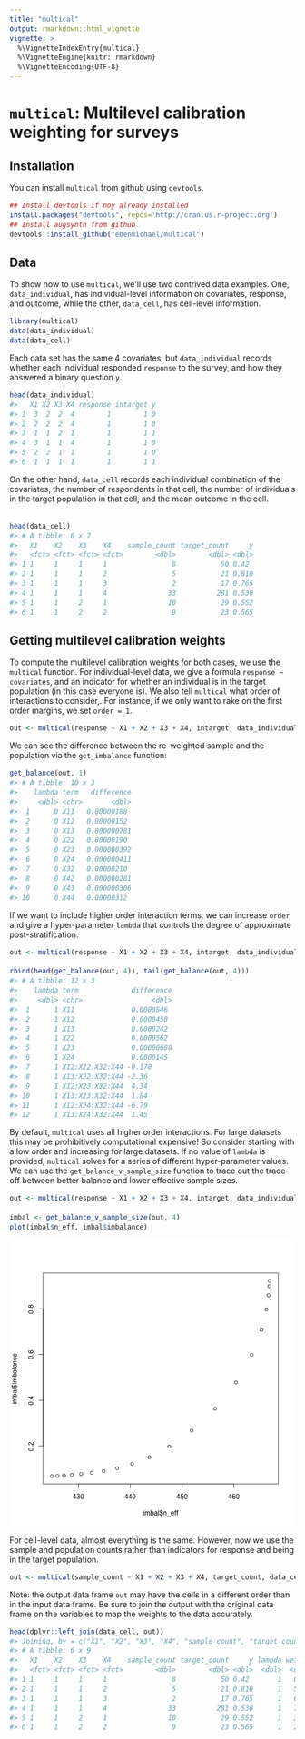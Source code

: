 ```yaml
---
title: "multical"
output: rmarkdown::html_vignette
vignette: >
  %\VignetteIndexEntry{multical}
  %\VignetteEngine{knitr::rmarkdown}
  %\VignetteEncoding{UTF-8}
---
```





# `multical`: Multilevel calibration weighting for surveys

## Installation
You can install `multical` from github using `devtools`.


```r
## Install devtools if noy already installed
install.packages("devtools", repos='http://cran.us.r-project.org')
## Install augsynth from github
devtools::install_github("ebenmichael/multical")
```


## Data
To show how to use `multical`, we'll use two contrived data examples. One, `data_individual`, has individual-level information on covariates, response, and outcome, while the other, `data_cell`, has cell-level information.

```r
library(multical)
data(data_individual)
data(data_cell)
```

Each data set has the same 4 covariates, but `data_individual` records whether each individual responded `response` to the survey, and how they answered a binary question `y`.


```r
head(data_individual)
#>   X1 X2 X3 X4 response intarget y
#> 1  3  2  2  4        1        1 0
#> 2  2  2  2  4        1        1 0
#> 3  1  1  2  1        1        1 1
#> 4  3  1  1  4        1        1 0
#> 5  2  2  1  1        1        1 0
#> 6  1  1  1  1        1        1 1
```

On the other hand, `data_cell` records each individual combination of the covariates, the number of respondents in that cell, the number of individuals in the target population in that cell, and the mean outcome in the cell.


```r

head(data_cell)
#> # A tibble: 6 x 7
#>   X1    X2    X3    X4    sample_count target_count     y
#>   <fct> <fct> <fct> <fct>        <dbl>        <dbl> <dbl>
#> 1 1     1     1     1                8           50 0.42 
#> 2 1     1     1     2                5           21 0.810
#> 3 1     1     1     3                2           17 0.765
#> 4 1     1     1     4               33          281 0.530
#> 5 1     1     2     1               10           29 0.552
#> 6 1     1     2     2                9           23 0.565
```


## Getting multilevel calibration weights

To compute the multilevel calibration weights for both cases, we use the `multical` function. For individual-level data, we give a formula `response ~ covariates`, and an indicator for whether an individual is in the target population (in this case everyone is). We also tell `multical` what order of interactions to consider,.
For instance, if we only want to rake on the first order margins, we set `order = 1`.


```r
out <- multical(response ~ X1 + X2 + X3 + X4, intarget, data_individual, order = 1)
```

We can see the difference between the re-weighted sample and the population via the `get_imbalance` function:

```r
get_balance(out, 1)
#> # A tibble: 10 x 3
#>    lambda term   difference
#>     <dbl> <chr>       <dbl>
#>  1      0 X11   0.00000188 
#>  2      0 X12   0.00000152 
#>  3      0 X13   0.000000781
#>  4      0 X22   0.00000190 
#>  5      0 X23   0.000000392
#>  6      0 X24   0.000000411
#>  7      0 X32   0.00000210 
#>  8      0 X42   0.000000281
#>  9      0 X43   0.000000306
#> 10      0 X44   0.00000312
```

If we want to include higher order interaction terms, we can increase `order` and give a hyper-parameter `lambda` that controls the degree of approximate post-stratification.

```r
out <- multical(response ~ X1 + X2 + X3 + X4, intarget, data_individual, order = 4, lambda = 1)

rbind(head(get_balance(out, 4)), tail(get_balance(out, 4)))
#> # A tibble: 12 x 3
#>    lambda term             difference
#>     <dbl> <chr>                 <dbl>
#>  1      1 X11              0.0000546 
#>  2      1 X12              0.0000458 
#>  3      1 X13              0.0000242 
#>  4      1 X22              0.0000562 
#>  5      1 X23              0.00000688
#>  6      1 X24              0.0000145 
#>  7      1 X12:X22:X32:X44 -0.178     
#>  8      1 X13:X22:X32:X44 -2.36      
#>  9      1 X12:X23:X32:X44  4.34      
#> 10      1 X13:X23:X32:X44  1.84      
#> 11      1 X12:X24:X32:X44 -6.79      
#> 12      1 X13:X24:X32:X44  1.45
```

By default, `multical` uses all higher order interactions. For large datasets this may be prohibitively computational expensive! So consider starting with a low order and increasing for large datasets. If no value of `lambda` is provided, `multical` solves for a series of different hyper-parameter values. We can use the `get_balance_v_sample_size` function to trace out the trade-off between better balance and lower effective sample sizes.

```r
out <- multical(response ~ X1 + X2 + X3 + X4, intarget, data_individual)

imbal <- get_balance_v_sample_size(out, 4)
plot(imbal$n_eff, imbal$imbalance)
```

![plot of chunk multical_indiv_lambda](figure/multical_indiv_lambda-1.png)


For cell-level data, almost everything is the same. However, now we use the sample and population counts rather than indicators for response and being in the target population.

```r
out <- multical(sample_count ~ X1 + X2 + X3 + X4, target_count, data_cell, order = 4, lambda = 1)
```
Note: the output data frame `out` may have the cells in a different order than in the input data frame. Be sure to join the output  with the original data frame on the variables to map the weights to the data accurately.


```r
head(dplyr::left_join(data_cell, out))
#> Joining, by = c("X1", "X2", "X3", "X4", "sample_count", "target_count")
#> # A tibble: 6 x 9
#>   X1    X2    X3    X4    sample_count target_count     y lambda weight
#>   <fct> <fct> <fct> <fct>        <dbl>        <dbl> <dbl>  <dbl>  <dbl>
#> 1 1     1     1     1                8           50 0.42       1   6.94
#> 2 1     1     1     2                5           21 0.810      1   5.27
#> 3 1     1     1     3                2           17 0.765      1   6.66
#> 4 1     1     1     4               33          281 0.530      1   7.83
#> 5 1     1     2     1               10           29 0.552      1   3.71
#> 6 1     1     2     2                9           23 0.565      1   2.77
```
